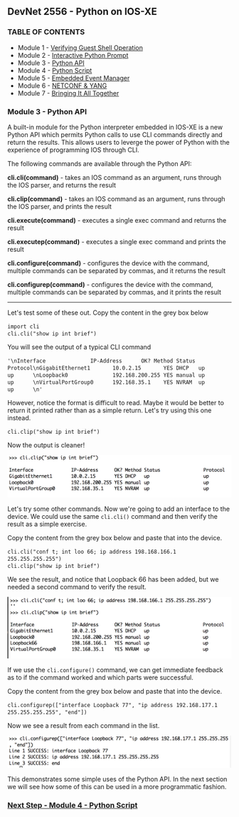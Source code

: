 ## DevNet 2556 - Python on IOS-XE

### TABLE OF CONTENTS
* Module 1 - [Verifying Guest Shell Operation](Module1)
* Module 2 - [Interactive Python Prompt](Module2)
* Module 3 - [Python API](Module3)
* Module 4 - [Python Script](Module4)
* Module 5 - [Embedded Event Manager](Module5)
* Module 6 - [NETCONF & YANG](Module6)
* Module 7 - [Bringing It All Together](Module7)



### Module 3 - Python API

A built-in module for the Python interpreter embedded in IOS-XE is a new Python API which permits Python calls to use CLI commands directly and return the results.  This allows users to leverge the power of Python with the experience of programming IOS through CLI.  

The following commands are available through the Python API:

**cli.cli(command)** - takes an IOS command as an argument, runs through the IOS parser, and returns the result

**cli.clip(command)** - takes an IOS command as an argument, runs through the IOS parser, and prints the result

**cli.execute(command)** - executes a single exec command and returns the result

**cli.executep(command)** - executes a single exec command and prints the result

**cli.configure(command)** - configures the device with the command, multiple commands can be separated by commas, and it returns the result

**cli.configurep(command)** - configures the device with the command, multiple commands can be separated by commas, and it prints the result


--------------------------------
Let's test some of these out.  Copy the content in the grey box below 

```
import cli
cli.cli("show ip int brief")
```

You will see the output of a typical CLI command
```
'\nInterface              IP-Address      OK? Method Status                Protocol\nGigabitEthernet1       10.0.2.15       YES DHCP   up                    up      \nLoopback0              192.168.200.255 YES manual up                    up      \nVirtualPortGroup0      192.168.35.1    YES NVRAM  up                    up      \n'
```

However, notice the format is difficult to read.  Maybe it would be better to return it printed rather than as a simple return. Let's try using this one instead.

```
cli.clip("show ip int brief")
```

Now the output is cleaner!

![alt text](images/cli-show-interface-1.png)

Let's try some other commands.  Now we're going to add an interface to the device.  We could use the same `cli.cli()` command and then verify the result as a simple exercise.

Copy the content from the grey box below and paste that into the device.

```
cli.cli("conf t; int loo 66; ip address 198.168.166.1 255.255.255.255")
cli.clip("show ip int brief")
```
We see the result, and notice that Loopback 66 has been added, but we needed a second command to verify the result.

![alt text](images/cli-add-loopback.png)

If we use the `cli.configure()` command, we can get immediate feedback as to if the command worked and which parts were successful.

Copy the content from the grey box below and paste that into the device.

```
cli.configurep(["interface Loopback 77", "ip address 192.168.177.1 255.255.255.255", "end"])
```
Now we see a result from each command in the list.

![alt text](images/configurep-add-loopback.png)

This demonstrates some simple uses of the Python API.  In the next section we will see how some of this can be used in a more programmatic fashion.

### [Next Step - Module 4 - Python Script](www.github.com/rshoemak/DevNet2556/Module4)

